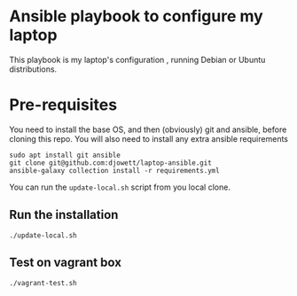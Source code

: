 # Ansible playbook to configure my laptop

This playbook is my laptop's configuration , running Debian or Ubuntu distributions.

# Pre-requisites

You need to install the base OS, and then (obviously) git and ansible, before cloning this repo.
You will also need to install any extra ansible requirements

```console
sudo apt install git ansible
git clone git@github.com:djowett/laptop-ansible.git
ansible-galaxy collection install -r requirements.yml
```

You can run the `update-local.sh` script from you local clone.


## Run the installation

```console
./update-local.sh
```


## Test on vagrant box

```console
./vagrant-test.sh
```

